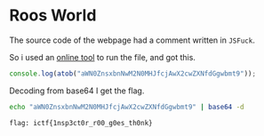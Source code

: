 # Roos World

The source code of the webpage had a comment written in `JSFuck`.

So i used an [online tool](https://enkhee-osiris.github.io/Decoder-JSFuck/) to run the file, and got this.

```js
console.log(atob("aWN0ZnsxbnNwM2N0MHJfcjAwX2cwZXNfdGgwbmt9"));
```

Decoding from base64 I get the flag.

``` bash
echo "aWN0ZnsxbnNwM2N0MHJfcjAwX2cwZXNfdGgwbmt9" | base64 -d
```

`flag: ictf{1nsp3ct0r_r00_g0es_th0nk}`
